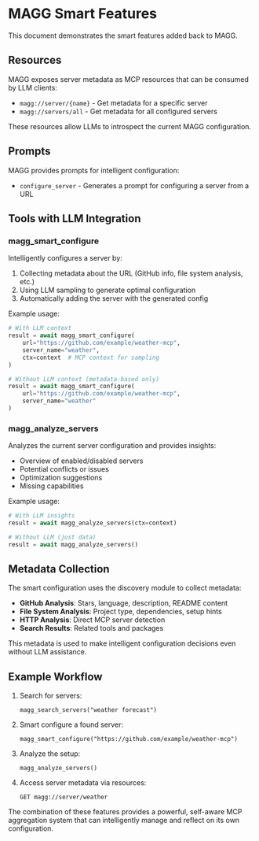 # MAGG Smart Features

This document demonstrates the smart features added back to MAGG.

## Resources

MAGG exposes server metadata as MCP resources that can be consumed by LLM clients:

- `magg://server/{name}` - Get metadata for a specific server
- `magg://servers/all` - Get metadata for all configured servers

These resources allow LLMs to introspect the current MAGG configuration.

## Prompts

MAGG provides prompts for intelligent configuration:

- `configure_server` - Generates a prompt for configuring a server from a URL

## Tools with LLM Integration

### magg_smart_configure

Intelligently configures a server by:
1. Collecting metadata about the URL (GitHub info, file system analysis, etc.)
2. Using LLM sampling to generate optimal configuration
3. Automatically adding the server with the generated config

Example usage:
```python
# With LLM context
result = await magg_smart_configure(
    url="https://github.com/example/weather-mcp",
    server_name="weather",
    ctx=context  # MCP context for sampling
)

# Without LLM context (metadata-based only)
result = await magg_smart_configure(
    url="https://github.com/example/weather-mcp",
    server_name="weather"
)
```

### magg_analyze_servers

Analyzes the current server configuration and provides insights:
- Overview of enabled/disabled servers
- Potential conflicts or issues
- Optimization suggestions
- Missing capabilities

Example usage:
```python
# With LLM insights
result = await magg_analyze_servers(ctx=context)

# Without LLM (just data)
result = await magg_analyze_servers()
```

## Metadata Collection

The smart configuration uses the discovery module to collect metadata:

- **GitHub Analysis**: Stars, language, description, README content
- **File System Analysis**: Project type, dependencies, setup hints
- **HTTP Analysis**: Direct MCP server detection
- **Search Results**: Related tools and packages

This metadata is used to make intelligent configuration decisions even without LLM assistance.

## Example Workflow

1. Search for servers:
   ```
   magg_search_servers("weather forecast")
   ```

2. Smart configure a found server:
   ```
   magg_smart_configure("https://github.com/example/weather-mcp")
   ```

3. Analyze the setup:
   ```
   magg_analyze_servers()
   ```

4. Access server metadata via resources:
   ```
   GET magg://server/weather
   ```

The combination of these features provides a powerful, self-aware MCP aggregation system that can intelligently manage and reflect on its own configuration.